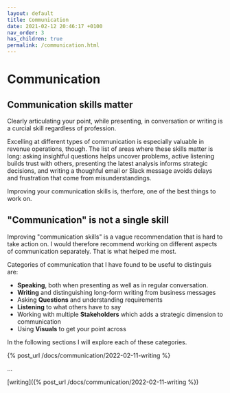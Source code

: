 ```yaml
---
layout: default
title: Communication
date: 2021-02-12 20:46:17 +0100
nav_order: 3
has_children: true
permalink: /communication.html
---
```


# Communication

## Communication skills matter

Clearly articulating your point, while presenting, in conversation or writing is a curcial skill regardless of profession.

Excelling at different types of communication is especially valuable in revenue operations, though. The list of areas where these skills matter is long: asking insightful questions helps uncover problems, active listening builds trust with others, presenting the latest analysis informs strategic decisions, and writing a thoughful email or Slack message avoids delays and frustration that come from misunderstandings.

Improving your communication skills is, therfore, one of the best things to work on.

## "Communication" is not a single skill

Improving "communication skills" is a vague recommendation that is hard to take action on. I would therefore recommend working on different aspects of communication separately. That is what helped me most.

Categories of communication that I have found to be useful to distinguis are:

- **Speaking**, both when presenting as well as in regular conversation.
- **Writing** and distinguishing long-form writing from business messages
- Asking **Questions** and understanding requirements
- **Listening** to what others have to say
- Working with multiple **Stakeholders** which adds a strategic dimension to communication
- Using **Visuals** to get your point across

In the following sections I will explore each of these categories.

{% post_url /docs/communication/2022-02-11-writing %}

...

[writing]({% post_url /docs/communication/2022-02-11-writing %})
